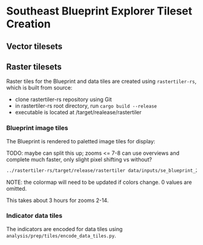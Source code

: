 # Southeast Blueprint Explorer Tileset Creation

## Vector tilesets

## Raster tilesets

Raster tiles for the Blueprint and data tiles are created using `rastertiler-rs`, which is built from source:

- clone rastertiler-rs repository using Git
- in rastertiler-rs root directory, run `cargo build --release`
- executable is located at <rastertiler-rs root>/target/realease/rastertiler

### Blueprint image tiles

The Blueprint is rendered to paletted image tiles for display:

TODO: maybe can split this up; zooms <= 7-8 can use overviews and complete much faster,
only slight pixel shifting vs without?

```bash
../rastertiler-rs/target/release/rastertiler data/inputs/se_blueprint_2022.tif tiles/se_blueprint_2022.mbtiles -s 512 --colormap "1:#6C6C6C,2:#8C96C6,3:#843F98,4:#4D004B" -Z 2 -z 14 --disable-overviews
```

NOTE: the colormap will need to be updated if colors change. 0 values are omitted.

This takes about 3 hours for zooms 2-14.

### Indicator data tiles

The indicators are encoded for data tiles using `analysis/prep/tiles/encode_data_tiles.py`.
